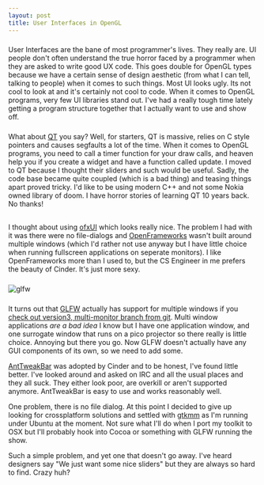 ```yaml
---
layout: post
title: User Interfaces in OpenGL
---
```


###
User Interfaces are the bane of most programmer's lives. They really are. UI people don't often understand the true horror faced by a programmer when they are asked to write good UX code. This goes double for OpenGL types because we have a certain sense of design aesthetic (from what I can tell, talking to people) when it comes to such things. Most UI looks ugly. Its not cool to look at and it's certainly not cool to code. When it comes to OpenGL programs, very few UI libraries stand out. I've had a really tough time lately getting a program structure together that I actually want to use and show off. 

###
What about [QT](http://qt.nokia.com/products/) you say? Well, for starters, QT is massive, relies on C style pointers and causes segfaults a lot of the time. When it comes to OpenGL programs, you need to call a timer function for your draw calls, and heaven help you if you create a widget and have a function called update. I moved to QT because I thought their sliders and such would be useful. Sadly, the code base became quite coupled (which is a bad thing) and teasing things apart proved tricky. I'd like to be using modern C++ and not some Nokia owned library of doom. I have horror stories of learning QT 10 years back. No thanks!

##
I thought about using [ofxUI](https://github.com/rezaali/ofxUI) which looks really nice. The problem I had with it was there were no file-dialogs and [OpenFrameworks](http://www.openframeworks.cc) wasn't built around multiple windows (which I'd rather not use anyway but I have little choice when running fullscreen applications on seperate monitors). I like OpenFrameworks more than I used to, but the CS Engineer in me prefers the beauty of Cinder. It's just more sexy.

###
![glfw](http://www.glfw.org/screenshots/anttweakbar.png)

###
It turns out that [GLFW](http://www.glfw.org/) actually has support for multiple windows if you [check out version3, multi-monitor branch from git](https://github.com/elmindreda/glfw). Multi window applications *are a bad idea* I know but I have one application window, and one surrogate window that runs on a pico projector so there really is little choice. Annoying but there you go. Now GLFW doesn't actually have any GUI components of its own, so we need to add some.

[AntTweakBar](http://www.antisphere.com/Wiki/tools:anttweakbar) was adopted by Cinder and to be honest, I've found little better. I've looked around and asked on IRC and all the usual places and they all suck. They either look poor, are overkill or aren't supported anymore. AntTweakBar is easy to use and works reasonably well.

One problem, there is no file dialog. At this point I decided to give up looking for crossplatform solutions and settled with [gtkmm](http://www.gtkmm.org/en/) as I'm running under Ubuntu at the moment. Not sure what I'll do when I port my toolkit to OSX but I'll probably hook into Cocoa or something with GLFW running the show. 

Such a simple problem, and yet one that doesn't go away. I've heard designers say "We just want some nice sliders" but they are always so hard to find. Crazy huh? 